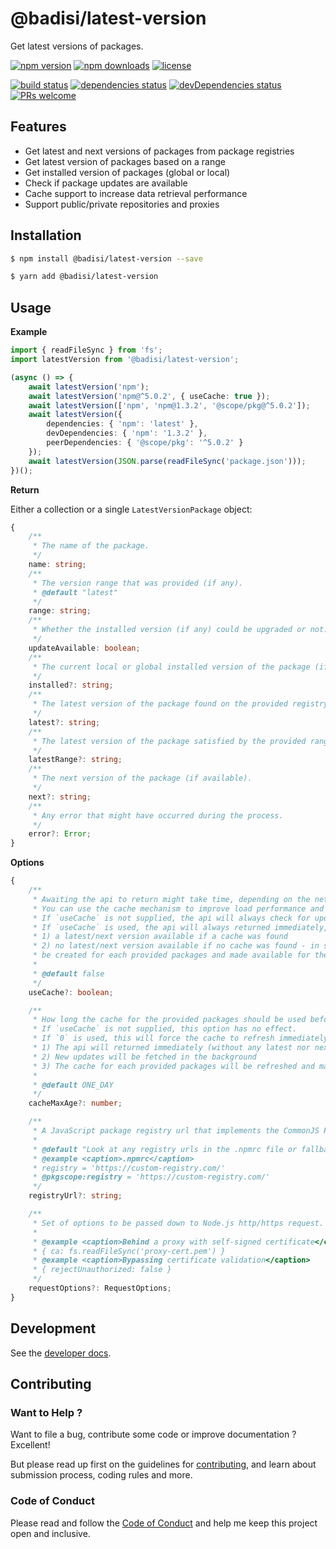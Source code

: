# @badisi/latest-version

Get latest versions of packages.

[![npm version](https://img.shields.io/npm/v/@badisi/latest-version.svg?color=blue&logo=npm)][npm]
[![npm downloads](https://img.shields.io/npm/dw/@badisi/latest-version.svg?color=blue&logo=npm)][npm-dl]
[![license](https://img.shields.io/npm/l/@badisi/latest-version.svg?color=ff69b4)][license]

[![build status](https://github.com/badisi/latest-version/workflows/CI%20tests/badge.svg)][ci-tests]
[![dependencies status](https://img.shields.io/david/badisi/latest-version.svg)][david-deps]
[![devDependencies status](https://img.shields.io/david/dev/badisi/latest-version.svg)][david-dev-deps]
[![PRs welcome](https://img.shields.io/badge/PRs-welcome-brightgreen.svg)][pullrequest]


## Features

* Get latest and next versions of packages from package registries
* Get latest version of packages based on a range
* Get installed version of packages (global or local)
* Check if package updates are available
* Cache support to increase data retrieval performance
* Support public/private repositories and proxies


## Installation

```sh
$ npm install @badisi/latest-version --save
```

```sh
$ yarn add @badisi/latest-version
```

## Usage

__Example__

```ts
import { readFileSync } from 'fs';
import latestVersion from '@badisi/latest-version';

(async () => {
    await latestVersion('npm');
    await latestVersion('npm@^5.0.2', { useCache: true });
    await latestVersion(['npm', 'npm@1.3.2', '@scope/pkg@^5.0.2']);
    await latestVersion({
        dependencies: { 'npm': 'latest' },
        devDependencies: { 'npm': '1.3.2' },
        peerDependencies: { '@scope/pkg': '^5.0.2' }
    });
    await latestVersion(JSON.parse(readFileSync('package.json')));
})();
```

__Return__

Either a collection or a single `LatestVersionPackage` object:

```ts
{
    /**
     * The name of the package.
     */
    name: string;
    /**
     * The version range that was provided (if any).
     * @default "latest"
     */
    range: string;
    /**
     * Whether the installed version (if any) could be upgraded or not.
     */
    updateAvailable: boolean;
    /**
     * The current local or global installed version of the package (if any).
     */
    installed?: string;
    /**
     * The latest version of the package found on the provided registry (if found).
     */
    latest?: string;
    /**
     * The latest version of the package satisfied by the provided range (if provided).
     */
    latestRange?: string;
    /**
     * The next version of the package (if available).
     */
    next?: string;
    /**
     * Any error that might have occurred during the process.
     */
    error?: Error;
}
```

__Options__

```ts
{
    /**
     * Awaiting the api to return might take time, depending on the network, and might impact your package loading performance.
     * You can use the cache mechanism to improve load performance and reduce unnecessary network requests.
     * If `useCache` is not supplied, the api will always check for updates and wait for every requests to return before returning itself.
     * If `useCache` is used, the api will always returned immediately, with either (for each provided packages):
     * 1) a latest/next version available if a cache was found
     * 2) no latest/next version available if no cache was found - in such case updates will be fetched in the background and a cache will
     * be created for each provided packages and made available for the next call to the api.
     *
     * @default false
     */
    useCache?: boolean;

    /**
     * How long the cache for the provided packages should be used before being refreshed (in milliseconds).
     * If `useCache` is not supplied, this option has no effect.
     * If `0` is used, this will force the cache to refresh immediately:
     * 1) The api will returned immediately (without any latest nor next version available for the provided packages)
     * 2) New updates will be fetched in the background
     * 3) The cache for each provided packages will be refreshed and made available for the next call to the api
     *
     * @default ONE_DAY
     */
    cacheMaxAge?: number;

    /**
     * A JavaScript package registry url that implements the CommonJS Package Registry specification.
     *
     * @default "Look at any registry urls in the .npmrc file or fallback to the default npm registry instead"
     * @example <caption>.npmrc</caption>
     * registry = 'https://custom-registry.com/'
     * @pkgscope:registry = 'https://custom-registry.com/'
     */
    registryUrl?: string;

    /**
     * Set of options to be passed down to Node.js http/https request.
     *
     * @example <caption>Behind a proxy with self-signed certificate</caption>
     * { ca: fs.readFileSync('proxy-cert.pem') }
     * @example <caption>Bypassing certificate validation</caption>
     * { rejectUnauthorized: false }
     */
    requestOptions?: RequestOptions;
}
```


## Development

See the [developer docs][developer].


## Contributing

### Want to Help ?

Want to file a bug, contribute some code or improve documentation ? Excellent!

But please read up first on the guidelines for [contributing][contributing], and learn about submission process, coding rules and more.

### Code of Conduct

Please read and follow the [Code of Conduct][codeofconduct] and help me keep this project open and inclusive.




[npm]: https://www.npmjs.com/package/@badisi/latest-version
[npm-dl]: https://npmcharts.com/compare/@badisi/latest-version?minimal=true
[ci-tests]: https://github.com/badisi/latest-version/actions?query=workflow:CI%20tests
[david-deps]: https://david-dm.org/badisi/latest-version
[david-dev-deps]: https://david-dm.org/badisi/latest-version?type=dev
[pullrequest]: https://github.com/badisi/latest-version/blob/master/CONTRIBUTING.md#-submitting-a-pull-request-pr
[license]: https://github.com/badisi/latest-version/blob/master/LICENSE
[developer]: https://github.com/badisi/latest-version/blob/master/DEVELOPER.md
[contributing]: https://github.com/badisi/latest-version/blob/master/CONTRIBUTING.md
[codeofconduct]: https://github.com/badisi/latest-version/blob/master/CODE_OF_CONDUCT.md
